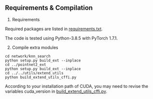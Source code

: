 ## Requirements & Compilation

1. Requirements

Required packages are listed in [requirements.txt](requirements.txt). 

The code is tested using Python-3.8.5 with PyTorch 1.7.1.

2. Compile extra modules

```shell script
cd network/knn_search
python setup.py build_ext --inplace
cd ../pointnet2_ext
python setup.py build_ext --inplace
cd ../../utils/extend_utils
python build_extend_utils_cffi.py
```
According to your installation path of CUDA, you may need to revise the variables cuda_version in [build_extend_utils_cffi.py](utils/extend_utils/build_extend_utils_cffi.py).

